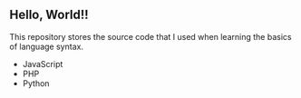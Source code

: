 ## Hello, World!!

This repository stores the source code that I used when learning the basics of language syntax.
* JavaScript
* PHP
* Python

